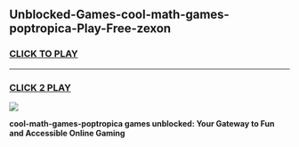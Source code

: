 
## Unblocked-Games-cool-math-games-poptropica-Play-Free-zexon
<h3>
<a href="https://premium76.site?title=cool-math-games-poptropica&ref=10A">CLICK TO PLAY</a></h3>
<hr>

<h3>
<a href="https://premium76.site?title=cool-math-games-poptropica&ref=10A">CLICK 2 PLAY</a>
  
</h3>

<a href="https://premium76.site?title=cool-math-games-poptropica&ref=10A"><img src="https://clearcache.store/games.png"></a>


**cool-math-games-poptropica games unblocked: Your Gateway to Fun and Accessible Online Gaming**
